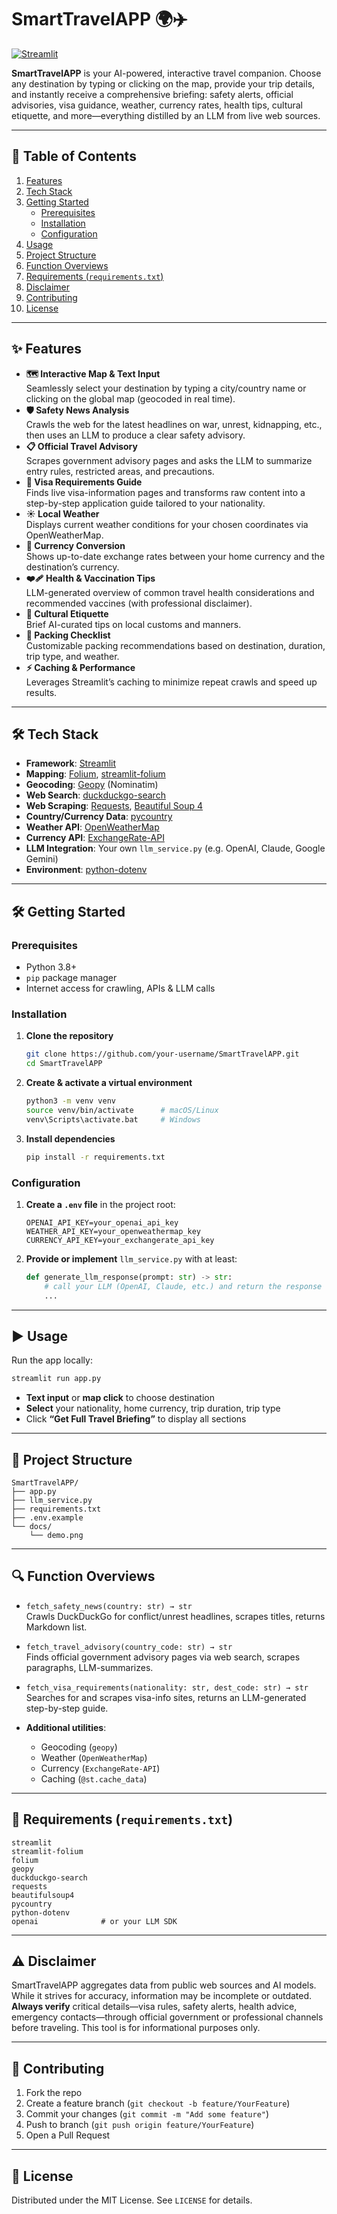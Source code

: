 
# SmartTravelAPP 🌍✈️

[![Streamlit](https://static.streamlit.io/badges/streamlit_badge_black_white.svg)](https://your-deployed-streamlit-app-url.com)

**SmartTravelAPP** is your AI-powered, interactive travel companion. Choose any destination by typing or clicking on the map, provide your trip details, and instantly receive a comprehensive briefing: safety alerts, official advisories, visa guidance, weather, currency rates, health tips, cultural etiquette, and more—everything distilled by an LLM from live web sources.

---

## 📌 Table of Contents

1. [Features](#features)  
2. [Tech Stack](#tech-stack)  
3. [Getting Started](#getting-started)  
   - [Prerequisites](#prerequisites)  
   - [Installation](#installation)  
   - [Configuration](#configuration)  
4. [Usage](#usage)  
5. [Project Structure](#project-structure)  
6. [Function Overviews](#function-overviews)  
7. [Requirements (`requirements.txt`)](#requirements-requirementstxt)  
8. [Disclaimer](#disclaimer)  
9. [Contributing](#contributing)  
10. [License](#license)  

---

## ✨ Features

- **🗺 Interactive Map & Text Input**  
  Seamlessly select your destination by typing a city/country name or clicking on the global map (geocoded in real time).  
- **🛡 Safety News Analysis**  
  Crawls the web for the latest headlines on war, unrest, kidnapping, etc., then uses an LLM to produce a clear safety advisory.  
- **📋 Official Travel Advisory**  
  Scrapes government advisory pages and asks the LLM to summarize entry rules, restricted areas, and precautions.  
- **🛂 Visa Requirements Guide**  
  Finds live visa-information pages and transforms raw content into a step-by-step application guide tailored to your nationality.  
- **☀️ Local Weather**  
  Displays current weather conditions for your chosen coordinates via OpenWeatherMap.  
- **💱 Currency Conversion**  
  Shows up-to-date exchange rates between your home currency and the destination’s currency.  
- **❤️‍🩹 Health & Vaccination Tips**  
  LLM-generated overview of common travel health considerations and recommended vaccines (with professional disclaimer).  
- **🤝 Cultural Etiquette**  
  Brief AI-curated tips on local customs and manners.  
- **🎒 Packing Checklist**  
  Customizable packing recommendations based on destination, duration, trip type, and weather.  
- **⚡ Caching & Performance**  
  Leverages Streamlit’s caching to minimize repeat crawls and speed up results.  

---

## 🛠 Tech Stack

- **Framework**: [Streamlit](https://streamlit.io/)  
- **Mapping**: [Folium](https://python-visualization.github.io/folium/), [streamlit-folium](https://github.com/randyzwitch/streamlit-folium)  
- **Geocoding**: [Geopy](https://github.com/geopy/geopy) (Nominatim)  
- **Web Search**: [duckduckgo-search](https://github.com/deedy5/duckduckgo_search)  
- **Web Scraping**: [Requests](https://docs.python-requests.org/), [Beautiful Soup 4](https://www.crummy.com/software/BeautifulSoup/)  
- **Country/Currency Data**: [pycountry](https://github.com/flyingcircusio/pycountry)  
- **Weather API**: [OpenWeatherMap](https://openweathermap.org/)  
- **Currency API**: [ExchangeRate-API](https://www.exchangerate-api.com/)  
- **LLM Integration**: Your own `llm_service.py` (e.g. OpenAI, Claude, Google Gemini)  
- **Environment**: [python-dotenv](https://github.com/theskumar/python-dotenv)  

---

## 🛠️ Getting Started

### Prerequisites

- Python 3.8+  
- `pip` package manager  
- Internet access for crawling, APIs & LLM calls  

### Installation

1. **Clone the repository**  
   ```bash
   git clone https://github.com/your-username/SmartTravelAPP.git
   cd SmartTravelAPP
   ```

2. **Create & activate a virtual environment**  
   ```bash
   python3 -m venv venv
   source venv/bin/activate      # macOS/Linux
   venv\Scripts\activate.bat     # Windows
   ```

3. **Install dependencies**  
   ```bash
   pip install -r requirements.txt
   ```

### Configuration

1. **Create a `.env` file** in the project root:  
   ```dotenv
   OPENAI_API_KEY=your_openai_api_key
   WEATHER_API_KEY=your_openweathermap_key
   CURRENCY_API_KEY=your_exchangerate_api_key
   ```
2. **Provide or implement** `llm_service.py` with at least:
   ```python
   def generate_llm_response(prompt: str) -> str:
       # call your LLM (OpenAI, Claude, etc.) and return the response text
       ...
   ```

---

## ▶️ Usage

Run the app locally:
```bash
streamlit run app.py
```
- **Text input** or **map click** to choose destination  
- **Select** your nationality, home currency, trip duration, trip type  
- Click **“Get Full Travel Briefing”** to display all sections  

---

## 📂 Project Structure

```
SmartTravelAPP/
├── app.py
├── llm_service.py
├── requirements.txt
├── .env.example
└── docs/
    └── demo.png
```

---

## 🔍 Function Overviews

- `fetch_safety_news(country: str) → str`  
  Crawls DuckDuckGo for conflict/unrest headlines, scrapes titles, returns Markdown list.  

- `fetch_travel_advisory(country_code: str) → str`  
  Finds official government advisory pages via web search, scrapes paragraphs, LLM-summarizes.  

- `fetch_visa_requirements(nationality: str, dest_code: str) → str`  
  Searches for and scrapes visa-info sites, returns an LLM-generated step-by-step guide.  

- **Additional utilities**:  
  - Geocoding (`geopy`)  
  - Weather (`OpenWeatherMap`)  
  - Currency (`ExchangeRate-API`)  
  - Caching (`@st.cache_data`)  

---

## 📄 Requirements (`requirements.txt`)

```text
streamlit
streamlit-folium
folium
geopy
duckduckgo-search
requests
beautifulsoup4
pycountry
python-dotenv
openai              # or your LLM SDK
```

---

## ⚠️ Disclaimer

SmartTravelAPP aggregates data from public web sources and AI models. While it strives for accuracy, information may be incomplete or outdated. **Always verify** critical details—visa rules, safety alerts, health advice, emergency contacts—through official government or professional channels before traveling. This tool is for informational purposes only.

---

## 🤝 Contributing

1. Fork the repo  
2. Create a feature branch (`git checkout -b feature/YourFeature`)  
3. Commit your changes (`git commit -m "Add some feature"`)  
4. Push to branch (`git push origin feature/YourFeature`)  
5. Open a Pull Request  

---

## 📜 License

Distributed under the MIT License. See `LICENSE` for details.
```
